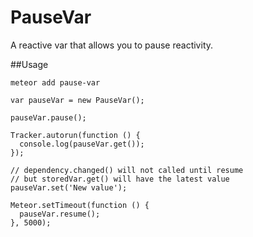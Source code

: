 PauseVar
=============

A reactive var that allows you to pause reactivity.

##Usage

`meteor add pause-var`

```
var pauseVar = new PauseVar();

pauseVar.pause();

Tracker.autorun(function () {
  console.log(pauseVar.get());
});

// dependency.changed() will not called until resume
// but storedVar.get() will have the latest value
pauseVar.set('New value');

Meteor.setTimeout(function () {
  pauseVar.resume();
}, 5000);

```
